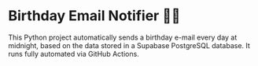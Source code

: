 # Birthday Email Notifier 🥳🎂

This Python project automatically sends a birthday e-mail every day at midnight, based on the data stored in a Supabase PostgreSQL database. It runs fully automated via GitHub Actions.
